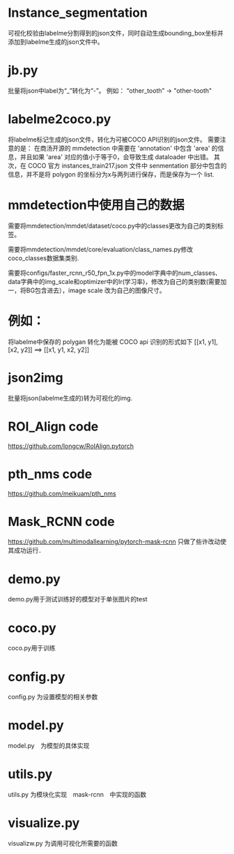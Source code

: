 # Instance_segmentation


可视化校验由labelme分割得到的json文件，同时自动生成bounding_box坐标并添加到labelme生成的json文件中。

# jb.py

批量将json中label为“_”转化为“-”。
例如：
  “other_tooth” -> "other-tooth"

# labelme2coco.py

将labelme标记生成的json文件，转化为可被COCO API识别的json文件。
需要注意的是：
在商汤开源的 mmdetection 中需要在 'annotation' 中包含 'area' 的信息，并且如果 'area' 对应的值小于等于0，会导致生成 dataloader 中出错。
其次，在 COCO 官方 instances_train217.json 文件中 senmentation 部分中包含的信息，并不是将 polygon 的坐标分为x与两列进行保存，而是保存为一个 list.

# mmdetection中使用自己的数据

需要将mmdetection/mmdet/dataset/coco.py中的classes更改为自己的类别标签。

需要将mmdetection/mmdet/core/evaluation/class_names.py修改coco_classes数据集类别.

需要将configs/faster_rcnn_r50_fpn_1x.py中的model字典中的num_classes、data字典中的img_scale和optimizer中的lr(学习率)，修改为自己的类别数(需要加一，将BG包含进去），image scale 改为自己的图像尺寸。

# 例如：
  将labelme中保存的 polygan 转化为能被 COCO api 识别的形式如下
            [[x1, y1], [x2, y2]] ==> [[x1, y1, x2, y2]]
           
# json2img

批量将json(labelme生成的)转为可视化的img.

# ROI_Align code

https://github.com/longcw/RoIAlign.pytorch

# pth_nms code 

https://github.com/meikuam/pth_nms

# Mask_RCNN code

https://github.com/multimodallearning/pytorch-mask-rcnn 只做了些许改动使其成功运行．

# demo.py

demo.py用于测试训练好的模型对于单张图片的test

# coco.py

coco.py用于训练

# config.py

config.py 为设置模型的相关参数

# model.py 

model.py　为模型的具体实现

# utils.py

utils.py 为模块化实现　mask-rcnn　中实现的函数

# visualize.py

visualizw.py 为调用可视化所需要的函数 

